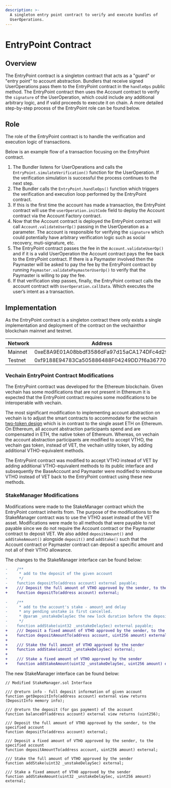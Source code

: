 ```yaml
---
description: >-
  A singleton entry point contract to verify and execute bundles of
  UserOperations.
---
```


# EntryPoint Contract

## Overview

The EntryPoint contract is a singleton contract that acts as a "guard" or "entry point" to account abstraction. Bundlers that receive signed UserOperations pass them to the EntryPoint contract in the `handleOps` public method. The EntryPoint contract then uses the Account contract to verify the `signature` of the UserOperation, which could include any additional arbitrary logic, and if valid proceeds to execute it on chain. A more detailed step-by-step process of the EntryPoint role can be found below.

## Role

The role of the EntryPoint contract is to handle the verification and execution logic of transactions.&#x20;

Below is an example flow of a transaction focusing on the EntryPoint contract.

1. The Bundler listens for UserOperations and calls the `EntryPoint.simulateVerification()` function for the UserOperation. If the verification simulation is successful the process continues to the next step.
2. The Bundler calls the `EntryPoint.handleOps()` function which triggers the verification and execution loop performed by the EntryPoint contract.
3. If this is the first time the account has made a transaction, the EntryPoint contract will use the `userOperation.initCode` field to deploy the Account contract via the Account Factory contract.
4. Now that the Account contract is deployed the EntryPoint contract will call `Account.validateUserOp()` passing in the UserOperation as a parameter. The account is responsible for verifying the `signature` which could potentially have arbitrary verification logic such as social recovery, muti-signature, etc.
5. The EntryPoint contract passes the fee in the `Account.validateUserOp()` and if it is a valid UserOperation the Account contract pays the fee back to the EntryPoint contract. If there is a Paymaster involved then the Paymaster will be asked to pay the fee by the EntryPoint contract by running `Paymaster.validatePaymasterUserOp()` to verify that the Paymaster is willing to pay the fee.
6. If that verification step passes, finally, the EntryPoint contract calls the account contract with `UserOperation.callData`. Which executes the user’s intent as a transaction.

## Implementation

As the EntryPoint contract is a singleton contract there only exists a single implementation and deployment of the contract on the vechainthor blockchain mainnet and testnet.

<table><thead><tr><th width="132">Network</th><th>Address</th></tr></thead><tbody><tr><td>Mainnet</td><td>0xeE8A9E01A08bbdf3586dFa97d15aCA174DFc4d29</td></tr><tr><td>Testnet</td><td>0xf9188E94783Ca505886488F04249DD7f6a36770B</td></tr></tbody></table>

### Vechain EntryPoint Contract Modifications

The EntryPoint contract was developed for the Ethereum blockchain. Given vechain has some modifications that are not present in Ethereum it is expected that the EntryPoint contract requires some modifications to be interoperable with vechain.

The most significant modification to implementing account abstraction on vechain is to adjust the smart contracts to accommodate for the vechain [two-token design](broken-reference) which is in contrast to the single asset ETH on Ethereum. On Ethereum, all account abstraction participants spend and are compensated in ETH, the native token of Ethereum. Whereas, on vechain the account abstraction participants are modified to accept VTHO, the vechain gas token, instead of VET, the vechain utility token, by adding additional VTHO-equivalent methods.

The EntryPoint contract was modified to accept VTHO instead of VET by adding additional VTHO-equivalent methods to its public interface and subsequently the BaseAccount and Paymaster were modified to reimburse VTHO instead of VET back to the EntryPoint contract using these new methods.

### StakeManager Modifications

Modifications were made to the StakeManager contract which the EntryPoint contract inherits from. The purpose of the modifications to the StakeManager contract was to use the VTHO asset instead of the VET asset. Modifications were made to all methods that were payable to not payable since we do not require the Account contract or the Paymaster contract to deposit VET. We also added `depositAmount()` and `addStakeAmount()` alongside `deposit()` and `addStake()` such that the Account contract or Paymaster contract can deposit a specific amount and not all of their VTHO allowance.&#x20;

The changes to the StakeManager interface can be found below:

```diff
-    /**
-     * add to the deposit of the given account
-     */
-    function depositTo(address account) external payable;
+    /// Deposit the full amount of VTHO approved by the sender, to the specified account
+    function depositTo(address account) external;
 
-    /**
-     * add to the account's stake - amount and delay
-     * any pending unstake is first cancelled.
-     * @param _unstakeDelaySec the new lock duration before the deposit can be withdrawn.
-     */
-    function addStake(uint32 _unstakeDelaySec) external payable;
+    /// Deposit a fixed amount of VTHO approved by the sender, to the specified account
+    function depositAmountTo(address account, uint256 amount) external;
+
+    /// Stake the full amount of VTHO approved by the sender
+    function addStake(uint32 _unstakeDelaySec) external;
+
+    /// Stake a fixed amount of VTHO approved by the sender
+    function addStakeAmount(uint32 _unstakeDelaySec, uint256 amount) external;
```

The new StakeManager interface can be found below:

```solidity
// Modified StakeManager.sol Interface

/// @return info - full deposit information of given account
function getDepositInfo(address account) external view returns (DepositInfo memory info);

/// @return the deposit (for gas payment) of the account
function balanceOf(address account) external view returns (uint256);

/// Deposit the full amount of VTHO approved by the sender, to the specified account
function depositTo(address account) external;

/// Deposit a fixed amount of VTHO approved by the sender, to the specified account
function depositAmountTo(address account, uint256 amount) external;

/// Stake the full amount of VTHO approved by the sender
function addStake(uint32 _unstakeDelaySec) external;

/// Stake a fixed amount of VTHO approved by the sender
function addStakeAmount(uint32 _unstakeDelaySec, uint256 amount) external;
```
